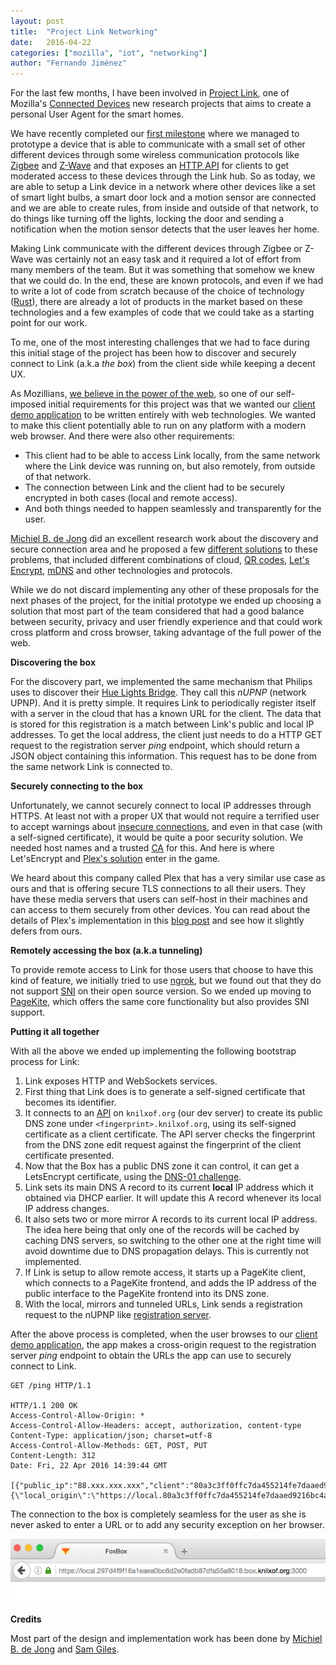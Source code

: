 ```yaml
---
layout: post
title:  "Project Link Networking"
date:   2016-04-22
categories: ["mozilla", "iot", "networking"]
author: "Fernando Jiménez"
---
```


For the last few months, I have been involved in [Project Link](https://wiki.mozilla.org/Project_Link), one of Mozilla's [Connected Devices](https://wiki.mozilla.org/Connected_Devices) new research projects that aims to create a personal User Agent for the smart homes.

We have recently completed our [first milestone](https://wiki.mozilla.org/Project_Link#Phase_1) where we managed to prototype a device that is able to communicate with a small set of other different devices through some wireless communication protocols like [Zigbee](https://en.wikipedia.org/wiki/ZigBee) and [Z-Wave](https://en.wikipedia.org/wiki/Z-Wave) and that exposes an [HTTP API](https://wiki.mozilla.org/Connected_Devices/Projects/Project_Link/Taxonomy#Current_REST_API) for clients to get moderated access to these devices through the Link hub. So as today, we are able to setup a Link device in a network where other devices like a set of smart light bulbs, a smart door lock and a motion sensor are connected and we are able to create rules, from inside and outside of that network, to do things like turning off the lights, locking the door and sending a notification when the motion sensor detects that the user leaves her home.

Making Link communicate with the different devices through Zigbee or Z-Wave was certainly not an easy task and it required a lot of effort from many members of the team. But it was something that somehow we knew that we could do. In the end, these are known protocols, and even if we had to write a lot of code from scratch because of the choice of technology ([Rust](https://www.rust-lang.org/)), there are already a lot of products in the market based on these technologies and a few examples of code that we could take as a starting point for our work.

To me, one of the most interesting challenges that we had to face during this initial stage of the project has been how to discover and securely connect to Link (a.k.a _the box_) from the client side while keeping a decent UX.

As Mozillians, [we believe in the power of the web](https://www.youtube.com/watch?v=Aw4mTrFW9sU), so one of our self-imposed initial requirements for this project was that we wanted our [client demo application](https://github.com/fxbox/app) to be written entirely with web technologies. We wanted to make this client potentially able to run on any platform with a modern web browser. And there were also other requirements:

*   This client had to be able to access Link locally, from the same network where the Link device was running on, but also remotely, from outside of that network.
*   The connection between Link and the client had to be securely encrypted in both cases (local and remote access).
*   And both things needed to happen seamlessly and transparently for the user.

[Michiel B. de Jong](http://michielbdejong.com/) did an excellent research work about the discovery and secure connection area and he proposed a few [different solutions](https://github.com/fxbox/RFC/issues/3) to these problems, that included different combinations of cloud, [QR codes](https://en.wikipedia.org/wiki/QR_code), [Let's Encrypt](https://letsencrypt.org/), [mDNS](https://en.wikipedia.org/wiki/Multicast_DNS) and other technologies and protocols.

While we do not discard implementing any other of these proposals for the next phases of the project, for the initial prototype we ended up choosing a solution that most part of the team considered that had a good balance between security, privacy and user friendly experience and that could work cross platform and cross browser, taking advantage of the full power of the web.

**Discovering the box**

For the discovery part, we implemented the same mechanism that Philips uses to discover their [Hue Lights Bridge](http://www.developers.meethue.com/documentation/getting-started). They call this _nUPNP_ (network UPNP). And it is pretty simple. It requires Link to periodically register itself with a server in the cloud that has a known URL for the client. The data that is stored for this registration is a match between Link's public and local IP addresses. To get the local address, the client just needs to do a HTTP GET request to the registration server _ping_ endpoint, which should return a JSON object containing this information. This request has to be done from the same network Link is connected to.

**Securely connecting to the box**

Unfortunately, we cannot securely connect to local IP addresses through HTTPS. At least not with a proper UX that would not require a terrified user to accept warnings about [insecure connections](https://support.cdn.mozilla.net/media/uploads/gallery/images/2011-10-19-09-09-25-5809bb.jpg), and even in that case (with a self-signed certificate), it would be quite a poor security solution. We needed host names and a trusted [CA](https://en.wikipedia.org/wiki/Certificate_authority) for this. And here is where Let'sEncrypt and [Plex's solution](https://blog.filippo.io/how-plex-is-doing-https-for-all-its-users/) enter in the game.

We heard about this company called Plex that has a very similar use case as ours and that is offering secure TLS connections to all their users. They have these media servers that users can self-host in their machines and can access to them securely from other devices. You can read about the details of Plex's implementation in this [blog post](https://blog.filippo.io/how-plex-is-doing-https-for-all-its-users/) and see how it slightly defers from ours.

**Remotely accessing the box (a.k.a tunneling)**

To provide remote access to Link for those users that choose to have this kind of feature, we initially tried to use [ngrok](https://ngrok.com/), but we found out that they do not support [SNI](https://es.wikipedia.org/wiki/Server_Name_Indication) on their open source version. So we ended up moving to [PageKite](https://pagekite.net/), which offers the same core functionality but also provides SNI support.

**Putting it all together**

With all the above we ended up implementing the following bootstrap process for Link:

1.  Link exposes HTTP and WebSockets services.
2.  First thing that Link does is to generate a self-signed certificate that becomes its identifier.
3.  It connects to an [API](https://github.com/fxbox/dns-server) on `knilxof.org` (our dev server) to create its public DNS zone under `<fingerprint>.knilxof.org`, using its self-signed certificate as a client certificate. The API server checks the fingerprint from the DNS zone edit request against the fingerprint of the client certificate presented.
4.  Now that the Box has a public DNS zone it can control, it can get a LetsEncrypt certificate, using the [DNS-01 challenge](https://letsencrypt.github.io/acme-spec/#rfc.section.7.4).
5.  Link sets its main DNS A record to its current **local** IP address which it obtained via DHCP earlier. It will update this A record whenever its local IP address changes.
6.  It also sets two or more mirror A records to its current local IP address. The idea here being that only one of the records will be cached by caching DNS servers, so switching to the other one at the right time will avoid downtime due to DNS propagation delays. This is currently not implemented.
7.  If Link is setup to allow remote access, it starts up a PageKite client, which connects to a PageKite frontend, and adds the IP address of the public interface to the PageKite frontend into its DNS zone.
8.  With the local, mirrors and tunneled URLs, Link sends a registration request to the nUPNP like [registration server](https://github.com/fxbox/registration_server).

After the above process is completed, when the user browses to our [client demo application](https://github.com/fxbox/app), the app makes a cross-origin request to the registration server _ping_ endpoint to obtain the URLs the app can use to securely connect to Link.

    GET /ping HTTP/1.1
    
    HTTP/1.1 200 OK  
    Access-Control-Allow-Origin: *  
    Access-Control-Allow-Headers: accept, authorization, content-type  
    Content-Type: application/json; charset=utf-8  
    Access-Control-Allow-Methods: GET, POST, PUT  
    Content-Length: 312  
    Date: Fri, 22 Apr 2016 14:39:44 GMT
    
    [{"public_ip":"88.xxx.xxx.xxx","client":"80a3c3ff0ffc7da455214fe7daaed9216bc4a5a6","message":"{\"local_origin\":\"https://local.80a3c3ff0ffc7da455214fe7daaed9216bc4a5a6.box.knilxof.org:3000\",\"tunnel_origin\":\"https://remote.80a3c3ff0ffc7da455214fe7daaed9216bc4a5a6.box.knilxof.org\"}","timestamp":1461335726}]
    

The connection to the box is completely seamless for the user as she is never asked to enter a URL or to add any security exception on her browser.

![](/content/images/2016/04/Screen-Shot-2016-04-22-at-5-09-24-PM.png)

**Credits**

Most part of the design and implementation work has been done by [Michiel B. de Jong](http://michielbdejong.com/) and [Sam Giles](https://twitter.com/samuelgiles_).
